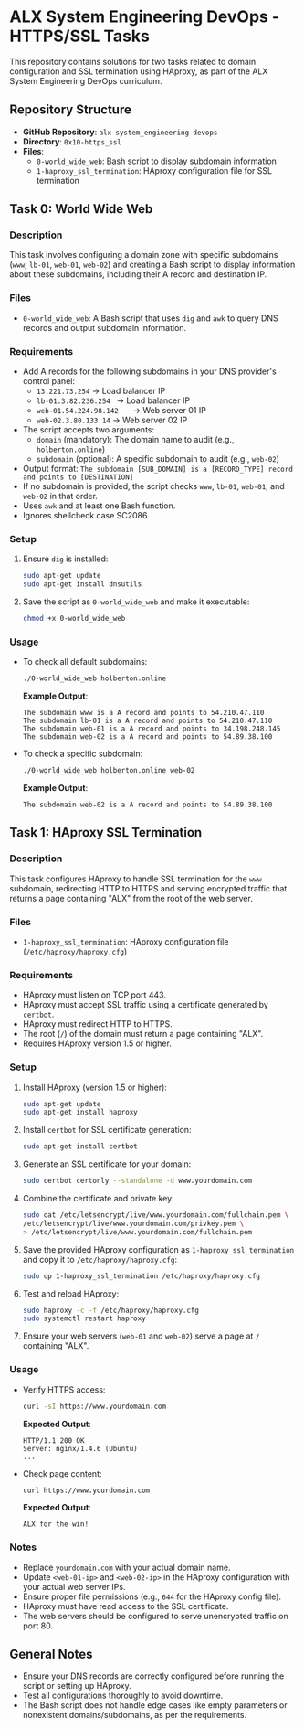 # ALX System Engineering DevOps - HTTPS/SSL Tasks

This repository contains solutions for two tasks related to domain configuration and SSL termination using HAproxy, as part of the ALX System Engineering DevOps curriculum.

## Repository Structure
- **GitHub Repository**: `alx-system_engineering-devops`
- **Directory**: `0x10-https_ssl`
- **Files**:
  - `0-world_wide_web`: Bash script to display subdomain information
  - `1-haproxy_ssl_termination`: HAproxy configuration file for SSL termination

## Task 0: World Wide Web

### Description
This task involves configuring a domain zone with specific subdomains (`www`, `lb-01`, `web-01`, `web-02`) and creating a Bash script to display information about these subdomains, including their A record and destination IP.

### Files
- `0-world_wide_web`: A Bash script that uses `dig` and `awk` to query DNS records and output subdomain information.

### Requirements
- Add A records for the following subdomains in your DNS provider's control panel:
  - `13.221.73.254` → Load balancer IP
  - `lb-01.3.82.236.254	` → Load balancer IP
  - `web-01.54.224.98.142	` → Web server 01 IP
  - `web-02.3.80.133.14` → Web server 02 IP
- The script accepts two arguments:
  - `domain` (mandatory): The domain name to audit (e.g., `holberton.online`)
  - `subdomain` (optional): A specific subdomain to audit (e.g., `web-02`)
- Output format: `The subdomain [SUB_DOMAIN] is a [RECORD_TYPE] record and points to [DESTINATION]`
- If no subdomain is provided, the script checks `www`, `lb-01`, `web-01`, and `web-02` in that order.
- Uses `awk` and at least one Bash function.
- Ignores shellcheck case SC2086.

### Setup
1. Ensure `dig` is installed:
   ```bash
   sudo apt-get update
   sudo apt-get install dnsutils
   ```
2. Save the script as `0-world_wide_web` and make it executable:
   ```bash
   chmod +x 0-world_wide_web
   ```

### Usage
- To check all default subdomains:
  ```bash
  ./0-world_wide_web holberton.online
  ```
  **Example Output**:
  ```
  The subdomain www is a A record and points to 54.210.47.110
  The subdomain lb-01 is a A record and points to 54.210.47.110
  The subdomain web-01 is a A record and points to 34.198.248.145
  The subdomain web-02 is a A record and points to 54.89.38.100
  ```
- To check a specific subdomain:
  ```bash
  ./0-world_wide_web holberton.online web-02
  ```
  **Example Output**:
  ```
  The subdomain web-02 is a A record and points to 54.89.38.100
  ```

## Task 1: HAproxy SSL Termination

### Description
This task configures HAproxy to handle SSL termination for the `www` subdomain, redirecting HTTP to HTTPS and serving encrypted traffic that returns a page containing "ALX" from the root of the web server.

### Files
- `1-haproxy_ssl_termination`: HAproxy configuration file (`/etc/haproxy/haproxy.cfg`)

### Requirements
- HAproxy must listen on TCP port 443.
- HAproxy must accept SSL traffic using a certificate generated by `certbot`.
- HAproxy must redirect HTTP to HTTPS.
- The root (`/`) of the domain must return a page containing "ALX".
- Requires HAproxy version 1.5 or higher.

### Setup
1. Install HAproxy (version 1.5 or higher):
   ```bash
   sudo apt-get update
   sudo apt-get install haproxy
   ```
2. Install `certbot` for SSL certificate generation:
   ```bash
   sudo apt-get install certbot
   ```
3. Generate an SSL certificate for your domain:
   ```bash
   sudo certbot certonly --standalone -d www.yourdomain.com
   ```
4. Combine the certificate and private key:
   ```bash
   sudo cat /etc/letsencrypt/live/www.yourdomain.com/fullchain.pem \
   /etc/letsencrypt/live/www.yourdomain.com/privkey.pem \
   > /etc/letsencrypt/live/www.yourdomain.com/fullchain.pem
   ```
5. Save the provided HAproxy configuration as `1-haproxy_ssl_termination` and copy it to `/etc/haproxy/haproxy.cfg`:
   ```bash
   sudo cp 1-haproxy_ssl_termination /etc/haproxy/haproxy.cfg
   ```
6. Test and reload HAproxy:
   ```bash
   sudo haproxy -c -f /etc/haproxy/haproxy.cfg
   sudo systemctl restart haproxy
   ```
7. Ensure your web servers (`web-01` and `web-02`) serve a page at `/` containing "ALX".

### Usage
- Verify HTTPS access:
  ```bash
  curl -sI https://www.yourdomain.com
  ```
  **Expected Output**:
  ```
  HTTP/1.1 200 OK
  Server: nginx/1.4.6 (Ubuntu)
  ...
  ```
- Check page content:
  ```bash
  curl https://www.yourdomain.com
  ```
  **Expected Output**:
  ```
  ALX for the win!
  ```

### Notes
- Replace `yourdomain.com` with your actual domain name.
- Update `<web-01-ip>` and `<web-02-ip>` in the HAproxy configuration with your actual web server IPs.
- Ensure proper file permissions (e.g., `644` for the HAproxy config file).
- HAproxy must have read access to the SSL certificate.
- The web servers should be configured to serve unencrypted traffic on port 80.

## General Notes
- Ensure your DNS records are correctly configured before running the script or setting up HAproxy.
- Test all configurations thoroughly to avoid downtime.
- The Bash script does not handle edge cases like empty parameters or nonexistent domains/subdomains, as per the requirements.

